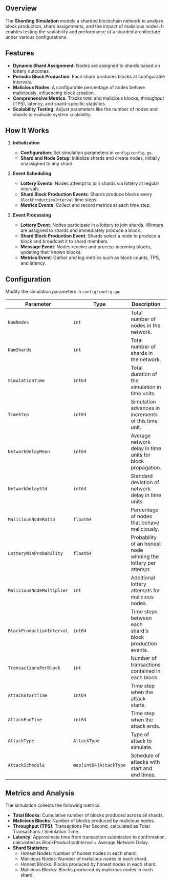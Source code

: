 ## Overview

The **Sharding Simulation** models a sharded blockchain network to analyze block production, shard assignments, and the impact of malicious nodes. It enables testing the scalability and performance of a sharded architecture under various configurations.

## Features

- **Dynamic Shard Assignment**: Nodes are assigned to shards based on lottery outcomes.
- **Periodic Block Production**: Each shard produces blocks at configurable intervals.
- **Malicious Nodes**: A configurable percentage of nodes behave maliciously, influencing block creation.
- **Comprehensive Metrics**: Tracks total and malicious blocks, throughput (TPS), latency, and shard-specific statistics.
- **Scalability Testing**: Adjust parameters like the number of nodes and shards to evaluate system scalability.

## How It Works

1. **Initialization**
   - **Configuration**: Set simulation parameters in `config/config.go`.
   - **Shard and Node Setup**: Initialize shards and create nodes, initially unassigned to any shard.

2. **Event Scheduling**
   - **Lottery Events**: Nodes attempt to join shards via lottery at regular intervals.
   - **Shard Block Production Events**: Shards produce blocks every `BlockProductionInterval` time steps.
   - **Metrics Events**: Collect and record metrics at each time step.

3. **Event Processing**
   - **Lottery Event**: Nodes participate in a lottery to join shards. Winners are assigned to shards and immediately produce a block.
   - **Shard Block Production Event**: Shards select a node to produce a block and broadcast it to shard members.
   - **Message Event**: Nodes receive and process incoming blocks, updating their known blocks.
   - **Metrics Event**: Gather and log metrics such as block counts, TPS, and latency.

## Configuration

Modify the simulation parameters in `config/config.go`:

| Parameter                   | Type      | Description                                                   | Default Value |
|-----------------------------|-----------|---------------------------------------------------------------|---------------|
| `NumNodes`                  | `int`     | Total number of nodes in the network.                         | 10000         |
| `NumShards`                 | `int`     | Total number of shards in the network.                        | 10            |
| `SimulationTime`            | `int64`   | Total duration of the simulation in time units.               | 120           |
| `TimeStep`                  | `int64`   | Simulation advances in increments of this time unit.          | 1             |
| `NetworkDelayMean`          | `int64`   | Average network delay in time units for block propagation.    | 5             |
| `NetworkDelayStd`           | `int64`   | Standard deviation of network delay in time units.            | 2             |
| `MaliciousNodeRatio`        | `float64` | Percentage of nodes that behave maliciously.                  | 0.1 (10%)     |
| `LotteryWinProbability`     | `float64` | Probability of an honest node winning the lottery per attempt.| 0.001         |
| `MaliciousNodeMultiplier`   | `int`     | Additional lottery attempts for malicious nodes.              | 5             |
| `BlockProductionInterval`   | `int64`   | Time steps between each shard's block production events.      | 6             |
| `TransactionsPerBlock`      | `int`     | Number of transactions contained in each block.               | 100           |
| `AttackStartTime`           | `int64`   | Time step when the attack starts.                             | 20            |
| `AttackEndTime`             | `int64`   | Time step when the attack ends.                               | 60            |
| `AttackType`                | `AttackType` | Type of attack to simulate.                                  | GrindingAttack|
| `AttackSchedule`            | `map[int64]AttackType` | Schedule of attacks with start and end times.               | Initialized by `InitializeAttackSchedule` |

## Metrics and Analysis

The simulation collects the following metrics:

- **Total Blocks**: Cumulative number of blocks produced across all shards.
- **Malicious Blocks**: Number of blocks produced by malicious nodes.
- **Throughput (TPS)**: Transactions Per Second, calculated as Total Transactions / Simulation Time.
- **Latency**: Approximate time from transaction submission to confirmation, calculated as BlockProductionInterval + Average Network Delay.
- **Shard Statistics**:
  - Honest Nodes: Number of honest nodes in each shard.
  - Malicious Nodes: Number of malicious nodes in each shard.
  - Honest Blocks: Blocks produced by honest nodes in each shard.
  - Malicious Blocks: Blocks produced by malicious nodes in each shard.

<!-- ## Extending the Simulation

Enhance the simulation by:

1. **Implementing Attack Scenarios**: 
   - Add specific attack types in `attack/attack.go` to study their effects.
   - Examples: Sybil attacks, Eclipse attacks, or Selfish mining.

2. **Detailed Transaction Modeling**: 
   - Simulate individual transactions within blocks for more granular metrics.
   - Track transaction confirmation times and success rates.

4. **Advanced Metrics**: 
   - Collect additional metrics such as:
     - Fork rates
     - Orphaned blocks
     - Node churn rates
     - Network partitioning events

5. **Visualization**: 
   - Integrate with visualization tools to graphically represent metrics over time.
   - Create dynamic charts and graphs for real-time simulation monitoring. -->

<!-- sharding/
├── main.go
├── config/
│   └── config.go
├── simulation/
│   └── simulation.go
├── event/
│   └── event.go
├── node/
│   └── node.go
├── shard/
│   └── shard.go
├── block/
│   └── block.go
├── lottery/
│   └── lottery.go
├── attack/
│   └── attack.go
├── metrics/
│   └── metrics.go
├── utils/
    ├── constants.go
    └── random.go -->